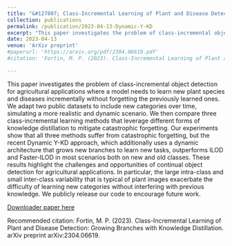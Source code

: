 ```yaml
---
title: "&#127807; Class-Incremental Learning of Plant and Disease Detection: Growing Branches with Knowledge Distillation."
collection: publications
permalink: /publication/2023-04-13-Dynamic-Y-KD
excerpt: "This paper investigates the problem of class-incremental object detection for agricultural applications where a model needs to learn new plant species and diseases incrementally without forgetting the previously learned ones."
date: 2023-04-13
venue: 'ArXiv preprint'
#paperurl: 'https://arxiv.org/pdf/2304.06619.pdf'
#citation: 'Fortin, M. P. (2023). Class-Incremental Learning of Plant and Disease Detection: Growing Branches with Knowledge Distillation. arXiv preprint arXiv:2304.06619.

---
```

This paper investigates the problem of class-incremental object detection for agricultural applications where a model needs to learn new plant species and diseases incrementally without forgetting the previously learned ones. We adapt two public datasets to include new categories over time, simulating a more realistic and dynamic scenario. We then compare three class-incremental learning methods that leverage different forms of knowledge distillation to mitigate catastrophic forgetting. Our experiments show that all three methods suffer from catastrophic forgetting, but the recent Dynamic Y-KD approach, which additionally uses a dynamic architecture that grows new branches to learn new tasks, outperforms ILOD and Faster-ILOD in most scenarios both on new and old classes. These results highlight the challenges and opportunities of continual object detection for agricultural applications. In particular, the large intra-class and small inter-class variability that is typical of plant images exacerbate the difficulty of learning new categories without interfering with previous knowledge. We publicly release our code to encourage future work.

[Downloader paper here](https://arxiv.org/pdf/2304.06619.pdf)

Recommended citation: Fortin, M. P. (2023). Class-Incremental Learning of Plant and Disease Detection: Growing Branches with Knowledge Distillation. arXiv preprint arXiv:2304.06619.